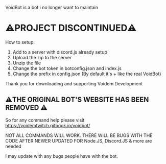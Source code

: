 
VoidBot is a bot i no longer want to maintain

# ⚠️PROJECT DISCONTINUED⚠️

How to setup:

1. Add to a server with discord.js already setup
2. Upload the zip to the server
3. Unzip the file
4. Change the bot token in botconfig.json and index.js
5. Change the prefix in config.json (By default it's + like the real VoidBot)

Thank you for downloading and supporting Voidem Development

⚠️THE ORIGINAL BOT'S WEBSITE HAS BEEN REMOVED ⚠️
-------------
So for any command help please visit https://voidemtwitch.gitbook.io/voidbot/

NOT ALL COMMANDS WILL WORK. THERE WILL BE BUGS WITH THE CODE AFTER NEWER UPDATED FOR Node.JS, Discord.JS & more are needed

I may update with any bugs people have with the bot.

